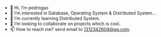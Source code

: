 - 👋 Hi, I’m pedrogao
- 👀 I’m interested in Database, Operating System & Distributed System...
- 🌱 I’m currently learning Distributed System.
- 💞️ I’m looking to collaborate on projects which is cool.
- 📫 How to reach me? send email to 1312342604@qq.com.

